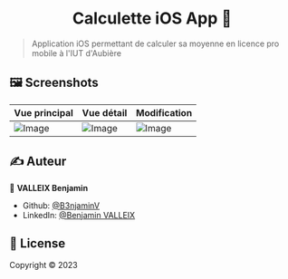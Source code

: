 <p align="center">
</p>
<h1 align="center"> Calculette iOS App 👋</h1>
<p>

> Application iOS permettant de calculer sa moyenne en licence pro mobile à l'IUT d'Aubière

## ‍🖼️ Screenshots

| Vue principal | Vue détail | Modification |
|-------------- | --------------| --------------|  
| ![Image](https://i.goopics.net/vasp2l.png) | ![Image](https://i.goopics.net/jny84d.png) |  ![Image](https://i.goopics.net/s51rsi.png) | 

## ✍️ Auteur

👤 **VALLEIX Benjamin**

* Github: [@B3njaminV](https://github.com/B3njaminV)
* LinkedIn: [@Benjamin VALLEIX](https://www.linkedin.com/in/benjamin-valleix-27115719a)

## 📝 License

Copyright © 2023

